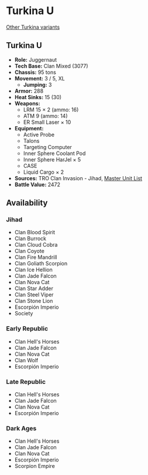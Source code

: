 # Turkina U

[Other Turkina variants](../turkina.md)

## Turkina U
- **Role:** Juggernaut
- **Tech Base:** Clan Mixed (3077)
- **Chassis:** 95 tons
- **Movement:** 3 / 5, XL
  - **Jumping:** 3
- **Armor:** 288
- **Heat Sinks:** 15 (30)
- **Weapons:**
  - LRM 15 × 2 (ammo: 16)
  - ATM 9 (ammo: 14)
  - ER Small Laser × 10
- **Equipment:**
  - Active Probe
  - Talons
  - Targeting Computer
  - Inner Sphere Coolant Pod
  - Inner Sphere HarJel × 5
  - CASE
  - Liquid Cargo × 2
- **Sources:** TRO Clan Invasion - Jihad, [Master Unit List](http://masterunitlist.info/Unit/Details/3333/turkina-u)
- **Battle Value:** 2472

## Availability

### Jihad
- Clan Blood Spirit
- Clan Burrock
- Clan Cloud Cobra
- Clan Coyote
- Clan Fire Mandrill
- Clan Goliath Scorpion
- Clan Ice Hellion
- Clan Jade Falcon
- Clan Nova Cat
- Clan Star Adder
- Clan Steel Viper
- Clan Stone Lion
- Escorpión Imperio
- Society

### Early Republic
- Clan Hell's Horses
- Clan Jade Falcon
- Clan Nova Cat
- Clan Wolf
- Escorpión Imperio

### Late Republic
- Clan Hell's Horses
- Clan Jade Falcon
- Clan Nova Cat
- Escorpión Imperio

### Dark Ages
- Clan Hell's Horses
- Clan Jade Falcon
- Clan Nova Cat
- Escorpión Imperio
- Scorpion Empire


